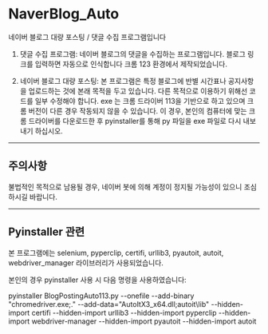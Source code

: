 # NaverBlog_Auto

 네이버 블로그 대량 포스팅 / 댓글 수집 프로그램입니다

 1. 댓글 수집 프로그램:
 네이버 블로그의 댓글을 수집하는 프로그램입니다.
 블로그 링크를 입력하면 자동으로 인식합니다
 크롬 123 환경에서 제작되었습니다.

 3. 네이버 블로그 대량 포스팅: 
 본 프로그램은 특정 블로그에 반별 시간표나 공지사항을 업로드하는 것에 본래 목적을 두고 있습니다. 다른 목적으로 이용하기 위해선 코드를 일부 수정해야 합니다. 
 exe 는 크롬 드라이버 113을 기반으로 하고 있으며 크롬 버전이 다른 경우 작동되지 않을 수 있습니다. 이 경우, 본인의 컴퓨터에 맞는 크롬 드라이버를 다운로드한 후 pyinstaller를 통해 py 파일을 exe 파일로 다시 내보내기 하십시오.

-------------------------------
주의사항
-------------------------------
불법적인 목적으로 남용될 경우, 네이버 봇에 의해 계정이 정지될 가능성이 있으니 조심하시길 바랍니다.

-------------------------------
Pyinstaller 관련
-------------------------------
본 프로그램에는
selenium, pyperclip, certifi, urllib3, pyautoit, autoit, webdriver_manager 라이브러리가 사용되었습니다.

본인의 경우 pyinstaller 사용 시 다음 명령을 사용하였습니다:

pyinstaller BlogPostingAuto113.py --onefile --add-binary "chromedriver.exe;." --add-data="AutoItX3_x64.dll;autoit\lib" --hidden-import certifi --hidden-import urllib3 --hidden-import pyperclip --hidden-import webdriver-manager --hidden-import pyautoit --hidden-import autoit

